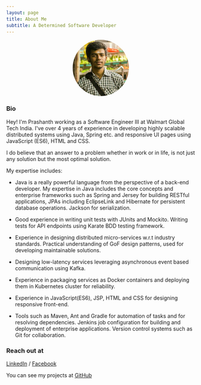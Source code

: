 ```yaml
---
layout: page
title: About Me
subtitle: A Determined Software Developer
---
```


<img src="/author.jpg"
     alt="Prashanth Sadasivan"
     style="display: block;
            margin-left: auto;
            margin-right: auto;
            width:150px;
            height:150px;
            border-radius: 50%;" />

### Bio

Hey! I'm Prashanth working as a Software Engineer III at Walmart Global Tech India. I've over 4 years of experience in developing highly scalable distributed systems using Java, Spring etc. and responsive UI pages using JavaScript (ES6), HTML and CSS.

I do believe that an answer to a problem whether in work or in life, is not just any solution but the most optimal solution.

My expertise includes:

- Java is a really powerful language from the perspective of a back-end developer. My expertise in Java includes the core concepts and enterprise frameworks such as Spring and Jersey for building RESTful applications, JPAs including EclipseLink and Hibernate for persistent database operations. Jackson for serialization.

- Good experience in writing unit tests with JUnits and Mockito. Writing tests for API endpoints using Karate BDD testing framework.

- Experience in designing distributed micro-services w.r.t industry standards. Practical understanding of GoF design patterns, used for developing maintainable solutions.

- Designing low-latency services leveraging asynchronous event based communication using Kafka.

- Experience in packaging services as Docker containers and deploying them in Kubernetes cluster for reliability.

- Experience in JavaScript(ES6), JSP, HTML and CSS for designing responsive front-end.

- Tools such as Maven, Ant and Gradle for automation of tasks and for resolving dependencies. Jenkins job configuration for building and deployment of enterprise applications. Version control systems such as Git for collaboration.

### Reach out at

[LinkedIn](https://linkedin.com/in/prashanth-sadasivan) /
[Facebook](https://facebook.com/prashsadasivan)

You can see my projects at [GitHub](https://github.com/prashanthrama1000)
